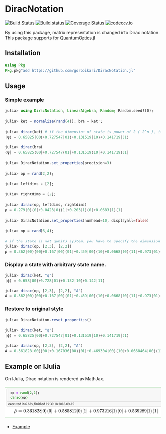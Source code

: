 # DiracNotation

[![Build Status](https://travis-ci.org/goropikari/DiracNotation.jl.svg?branch=master)](https://travis-ci.org/goropikari/DiracNotation.jl)
[![Build status](https://ci.appveyor.com/api/projects/status/fjmycb3eua297348?svg=true)](https://ci.appveyor.com/project/goropikari/diracnotation-jl)
[![Coverage Status](https://coveralls.io/repos/goropikari/DiracNotation.jl/badge.svg?branch=master&service=github)](https://coveralls.io/github/goropikari/DiracNotation.jl?branch=master)
[![codecov.io](http://codecov.io/github/goropikari/DiracNotation.jl/coverage.svg?branch=master)](http://codecov.io/github/goropikari/DiracNotation.jl?branch=master)

By using this package, matrix representation is changed into Dirac notation.
This package supports for [QuantumOptics.jl](https://github.com/qojulia/QuantumOptics.jl)
## Installation
```julia
using Pkg
Pkg.pkg"add https://github.com/goropikari/DiracNotation.jl"
```

## Usage
### Simple example
```julia
julia> using DiracNotation, LinearAlgebra, Random; Random.seed!(0);

julia> ket = normalize(rand(4)); bra = ket';

julia> dirac(ket) # if the dimension of state is power of 2 ( 2^n ), it is interpreted as n-qubit system.
|ψ⟩ = 0.65825|00⟩+0.727547|01⟩+0.131519|10⟩+0.141719|11⟩

julia> dirac(bra)
⟨ψ| = 0.65825⟨00|+0.727547⟨01|+0.131519⟨10|+0.141719⟨11|

julia> DiracNotation.set_properties(precision=3)

julia> op = rand(2,2);

julia> leftdims = [2];

julia> rightdims = [2];

julia> dirac(op, leftdims, rightdims)
ρ = 0.279|0⟩⟨0|+0.0423|0⟩⟨1|+0.203|1⟩⟨0|+0.0683|1⟩⟨1|

julia> DiracNotation.set_properties(numhead=10, displayall=false)

julia> op = rand(6,4);

# if the state is not qubits system, you have to specify the dimension of domain and codomain explicitly.
julia> dirac(op, [2,3], [2,2])
ρ = 0.362|00⟩⟨00|+0.167|00⟩⟨01|+0.469|00⟩⟨10|+0.0668|00⟩⟨11|+0.973|01⟩⟨00|+0.655|01⟩⟨01|+0.0624|01⟩⟨10|+0.157|01⟩⟨11|+0.586|02⟩⟨00|+0.576|02⟩⟨01| +...
```


### Display a state with arbitrary state name.
```julia
julia> dirac(ket, "ϕ")
|ϕ⟩ = 0.658|00⟩+0.728|01⟩+0.132|10⟩+0.142|11⟩

julia> dirac(op, [2,3], [2,2], "A")
A = 0.362|00⟩⟨00|+0.167|00⟩⟨01|+0.469|00⟩⟨10|+0.0668|00⟩⟨11|+0.973|01⟩⟨00|+0.655|01⟩⟨01|+0.0624|01⟩⟨10|+0.157|01⟩⟨11|+0.586|02⟩⟨00|+0.576|02⟩⟨01| +...
```

### Restore to original style
```julia
julia> DiracNotation.reset_properties()

julia> dirac(ket, "ϕ")
|ϕ⟩ = 0.65825|00⟩+0.727547|01⟩+0.131519|10⟩+0.141719|11⟩

julia> dirac(op, [2,3], [2,2], "A")
A = 0.361828|00⟩⟨00|+0.167036|00⟩⟨01|+0.469304|00⟩⟨10|+0.0668464|00⟩⟨11|+0.973216|01⟩⟨00|+0.655448|01⟩⟨01|+0.0623676|01⟩⟨10|+0.156637|01⟩⟨11|+0.585812|02⟩⟨00|+0.575887|02⟩⟨01|+0.353129|02⟩⟨10|+0.605297|02⟩⟨11|+0.539289|10⟩⟨00|+0.868279|10⟩⟨01|+0.767602|10⟩⟨10|+0.135745|10⟩⟨11|+0.260036|11⟩⟨00|+0.9678|11⟩⟨01|+0.043141|11⟩⟨10|+0.838118|11⟩⟨11|+0.910047|12⟩⟨00|+0.76769|12⟩⟨01|+0.267985|12⟩⟨10|+0.914712|12⟩⟨11|
```


## Example on IJulia
On IJulia, Dirac notation is rendered as MathJax.

![mathjax](examples/mathjax.png)
- [Example](./examples/example.ipynb)
